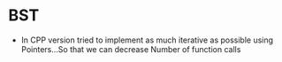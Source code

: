 # BST

* In CPP version tried to implement as much iterative as possible using Pointers...So that we can decrease Number of function calls

